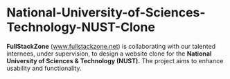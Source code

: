 # National-University-of-Sciences-Technology-NUST-Clone
**FullStackZone** (www.fullstackzone.net) is collaborating with our talented internees, under supervision, to design a website clone for the **National University of Sciences & Technology (NUST).** The project aims to enhance usability and functionality.
